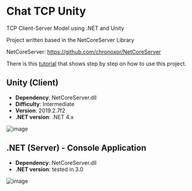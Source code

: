 # Chat TCP Unity

TCP Client-Server Model using .NET and Unity

Project written based in the NetCoreServer Library

NetCoreServer: https://github.com/chronoxor/NetCoreServer

There is this [tutorial](https://github.com/iceoffire/chat-tcp-unity/blob/master/tutorial.md) that shows step by step on how to use this project.

## Unity (Client)
* **Dependency**: NetCoreServer.dll
* **Difficulty**: Intermediate
* **Version**: 2019.2.7f2
* **.NET version**: .NET 4.x

![image](https://user-images.githubusercontent.com/36308052/66279277-dcd94900-e886-11e9-8096-82ae9d954ca3.png)


## .NET (Server) - Console Application
* **Dependency**: NetCoreServer.dll
* **.NET version**: tested in 3.0

![image](https://user-images.githubusercontent.com/36308052/66279658-262a9800-e889-11e9-8bba-0e4b3e4234ff.png)

